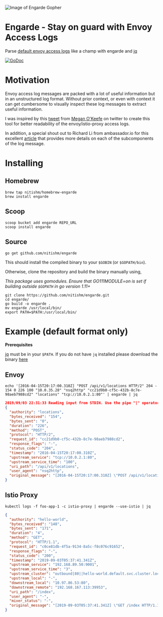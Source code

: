 ![Image of Engarde Gopher](https://storage.googleapis.com/gopherizeme.appspot.com/gophers/fef90366a965fc1a12ede6225907f2007ecdf5a1.png)

# Engarde - Stay on guard with Envoy Access Logs
Parse [default envoy access logs](https://www.envoyproxy.io/docs/envoy/v1.8.0/configuration/access_log#default-format)  like a champ with engarde and [jq](https://github.com/stedolan/jq)

[![GoDoc](https://godoc.org/github.com/nitishm/engarde?status.svg)](https://godoc.org/github.com/nitishm/engarde)

# Motivation
Envoy access log messages are packed with a lot of useful information but in an unstructured log format. Without prior context, or even with context it can get cumbersome to visually inspect these log messages to extract useful information.

I was inspired by this [tweet](https://twitter.com/askmeegs/status/1157029140693995521?ref_src=twsrc%5Etfw%7Ctwcamp%5Etweetembed&ref_url=https%3A%2F%2Fcdn.embedly.com%2Fwidgets%2Fmedia.html%3Ftype%3Dtext%252Fhtml%26key%3Da19fcc184b9711e1b4764040d3dc5c07%26schema%3Dtwitter%26url%3Dhttps%253A%2F%2Ftwitter.com%2Faskmeegs%2Fstatus%2F1157029140693995521%26image%3Dhttps%253A%2F%2Fi.embed.ly%2F1%2Fimage%253Furl%253Dhttps%25253A%25252F%25252Fpbs.twimg.com%25252Fmedia%25252FEA6X3jiX4AYh5X_.jpg%25253Alarge%2526key%253Da19fcc184b9711e1b4764040d3dc5c07) from [Megan O'Keefe](https://twitter.com/askmeegs) on twitter to create this tool for better readability of the envoy/istio-proxy access logs.

In addition, a special shout out to Richard Li from ambassador.io for this excellent [article](https://blog.getambassador.io/understanding-envoy-proxy-and-ambassador-http-access-logs-fee7802a2ec5) that provides more details on each of the subcomponents of the log message.

# Installing

## Homebrew

```console
brew tap nitishm/homebrew-engarde
brew install engarde
```

## Scoop

```console
scoop bucket add engarde REPO_URL
scoop install engarde
```

## Source

```console
go get github.com/nitishm/engarde
```
This should install the compiled binary to your `$GOBIN` (or `$GOPATH/bin`).

Otherwise, clone the repository and build the binary manually using,

*This package uses gomodules. Ensure that GO111MODULE=on is set if building outside `$GOPATH` in go version 1.11+*

```console
git clone https://github.com/nitishm/engarde.git
cd engarde/
go build -o engarde .
mv engarde /usr/local/bin/
export PATH=$PATH:/usr/local/bin/
``` 

# Example (default format only)
**Prerequisites**

[jq](https://github.com/stedolan/jq) must be in your `$PATH`. If you do not have `jq` installed please download the binary [here](https://stedolan.github.io/jq/)

## Envoy
```console
echo '[2016-04-15T20:17:00.310Z] "POST /api/v1/locations HTTP/2" 204 - 154 0 226 100 "10.0.35.28" "nsq2http" "cc21d9b0-cf5c-432b-8c7e-98aeb7988cd2" "locations" "tcp://10.0.2.1:80"' | engarde | jq
```
```json
2019/09/03 22:31:33 Reading input from STDIN. Use the pipe "|" operator to redirect traffic to engarde
{
  "authority": "locations",
  "bytes_received": "154",
  "bytes_sent": "0",
  "duration": "226",
  "method": "POST",
  "protocol": "HTTP/2",
  "request_id": "cc21d9b0-cf5c-432b-8c7e-98aeb7988cd2",
  "response_flags": "-",
  "status_code": "204",
  "timestamp": "2016-04-15T20:17:00.310Z",
  "upstream_service": "tcp://10.0.2.1:80",
  "upstream_service_time": "100",
  "uri_path": "/api/v1/locations",
  "user_agent": "nsq2http",
  "original_message": "[2016-04-15T20:17:00.310Z] \"POST /api/v1/locations HTTP/2\" 204 - 154 0 226 100 \"10.0.35.28\" \"nsq2http\" \"cc21d9b0-cf5c-432b-8c7e-98aeb7988cd2\" \"locations\" \"tcp://10.0.2.1:80\""
}
```

## Istio Proxy
```console
kubectl logs -f foo-app-1 -c istio-proxy | engarde --use-istio | jq
```
```json
{
  "authority": "hello-world",
  "bytes_received": "148",
  "bytes_sent": "171",
  "duration": "4",
  "method": "GET",
  "protocol": "HTTP/1.1",
  "request_id": "c0ce81db-4f5a-9134-8a5c-f8c076c91652",
  "response_flags": "-",
  "status_code": "200",
  "timestamp": "2019-09-03T05:37:41.341Z",
  "upstream_service": "192.168.89.50:9001",
  "upstream_service_time": "3",
  "upstream_cluster": "outbound|80||hello-world.default.svc.cluster.local",
  "upstream_local": "-",
  "downstream_local": "10.97.86.53:80",
  "downstream_remote": "192.168.167.113:39953",
  "uri_path": "/index",
  "user_agent": "-",
  "mixer_status": "-",
  "original_message": "[2019-09-03T05:37:41.341Z] \"GET /index HTTP/1.1\" 200 - \"-\" 148 171 4 3 \"-\" \"-\" \"c0ce81db-4f5a-9134-8a5c-f8c076c91652\" \"hello-world\" \"192.168.89.50:9001\" outbound|80||hello-world.default.svc.cluster.local - 10.97.86.53:80 192.168.167.113:39953 -"
}
```
